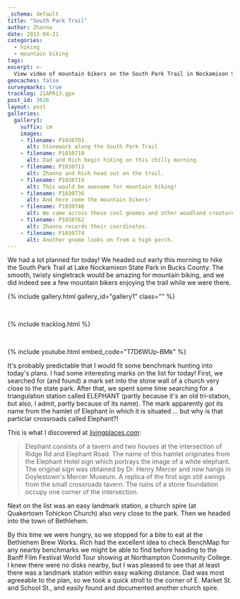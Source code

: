 ```yaml
---
_schema: default
title: "South Park Trail"
author: Zhanna
date: 2013-04-21
categories:
  - hiking
  - mountain biking
tags:
excerpt: >-
  View video of mountain bikers on the South Park Trail in Nockamixon State Park.  I also have a tracklog of my hike with Rich and my father. 
geocaches: false
surveymarks: true
tracklog: 21APR13.gpx
post_id: 3626
layout: post
galleries:
  gallery1:
    suffix: cm
    images:
    - filename: P1030701
      alt: Stonework along the South Park Trail
    - filename: P1030710
      alt: Dad and Rich begin hiking on this chilly morning.
    - filename: P1030713
      alt: Zhanna and Rich head out on the trail.
    - filename: P1030719
      alt: This would be awesome for mountain biking!
    - filename: P1030736
      alt: And here come the mountain bikers!
    - filename: P1030746
      alt: We came across these cool gnomes and other woodland creatures.
    - filename: P1030762
      alt: Zhanna records their coordinates.
    - filename: P1030774
      alt: Another gnome looks on from a high perch.           
---
```



We had a lot planned for today! We headed out early this morning to hike the South Park Trail at Lake Nockamixon State Park in Bucks County. The smooth, twisty singletrack would be amazing for mountain biking, and we did indeed see a few mountain bikers enjoying the trail while we were there. 

{% include gallery.html gallery_id="gallery1" class="" %}

<br>

{% include tracklog.html %}

<br>

{% include youtube.html embed_code="T7D6WUp-BMk" %}

It's probably predictable that I would fit some benchmark hunting into today's plans. I had some interesting marks on the list for today! First, we searched for (and found) a mark set into the stone wall of a church very close to the state park.  After that, we spent some time searching for a triangulation station called ELEPHANT (partly because it's an old tri-station, but also, I admit, partly because of its name). The mark apparently got its name from the hamlet of Elephant in which it is situated ... but why is that particlar crossroads called Elephant?! 

This is what I discovered at [livingplaces.com](https://www.livingplaces.com/PA/Bucks_County/Bedminster_Township/Elephant.html):

> Elephant consists of a tavern and two houses at the intersection of Ridge Rd and Elephant Road. The name of this hamlet originates from the Elephant Hotel sign which portrays the image of a white elephant. The original sign was obtained by Dr. Henry Mercer and now hangs in Doylestown's Mercer Museum. A replica of the first sign still swings from the small crossroads tavern. The ruins of a stone foundation occupy one corner of the intersection.

Next on the list was an easy landmark station, a church spire (at Quakertown Tohickon Church) also very close to the park. Then we headed into the town of Bethlehem.

By this time we were hungry, so we stopped for a bite to eat at the Bethlehem Brew Works. Rich had the excellent idea to check BenchMap for any nearby benchmarks we might be able to find before heading to the Banff Film Festival World Tour showing at Northampton Community College. I knew there were no disks nearby, but I was pleased to see that at least there was a landmark station within easy walking distance. Dad was most agreeable to the plan, so we took a quick stroll to the corner of E. Market St. and School St., and easily found and documented another church spire.
